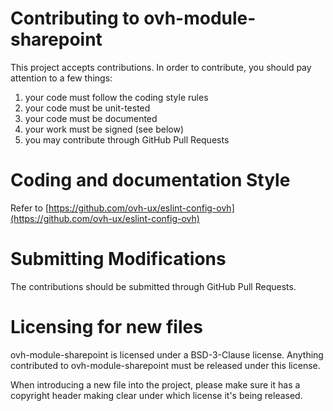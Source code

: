 # Contributing to ovh-module-sharepoint

This project accepts contributions. In order to contribute, you should
pay attention to a few things:

1. your code must follow the coding style rules
2. your code must be unit-tested
3. your code must be documented
4. your work must be signed (see below)
5. you may contribute through GitHub Pull Requests

# Coding and documentation Style

Refer to [https://github.com/ovh-ux/eslint-config-ovh](https://github.com/ovh-ux/eslint-config-ovh)

# Submitting Modifications

The contributions should be submitted through GitHub Pull Requests.

# Licensing for new files

ovh-module-sharepoint is licensed under a BSD-3-Clause license. Anything
contributed to ovh-module-sharepoint must be released under this license.

When introducing a new file into the project, please make sure it has a
copyright header making clear under which license it's being released.
